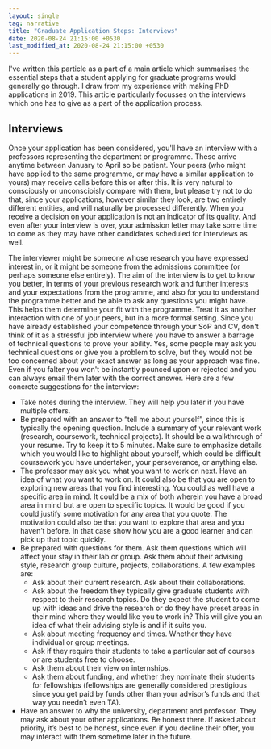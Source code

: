 ```yaml
---
layout: single
tag: narrative
title: "Graduate Application Steps: Interviews"
date: 2020-08-24 21:15:00 +0530
last_modified_at: 2020-08-24 21:15:00 +0530
---
```


I've written this particle as a part of a main article which summarises the essential steps that a student applying for graduate programs would generally go through. I draw from my experience with making PhD applications in 2019. This article particularly focusses on the interviews which one has to give as a part of the application process. 

<h2 id="intweviews"> Interviews </h2> 

Once your application has been considered, you'll have an interview with a professors representing the department or programme. These arrive anytime between January to April so be patient. Your peers (who might have applied to the same programme, or may have a similar application to yours) may receive calls before this or after this. It is very natural to consciously or unconscioisly compare with them, but please try not to do that, since your applications, however similar they look, are two entirely different entities, and will naturally be processed differently. When you receive a decision on your application is not an indicator of its quality. And even after your interview is over, your admission letter may take some time to come as they may have other candidates scheduled for interviews as well.

The interviewer might be someone whose research you have expressed interest in, or it might be someone from the admissions committee (or perhaps someone else entirely). The aim of the interview is to get to know you better, in terms of your previous research work and further interests and your expectations from the programme, and also for you to understand the programme better and be able to ask any questions you might have. This helps them determine your fit with the programme. Treat it as another interaction with one of your peers, but in a more formal setting. Since you have already established your competence through your SoP and CV, don't think of it as a stressful job interview where you have to answer a barrage of technical questions to prove your ability. Yes, some people may ask you technical questions or give you a problem to solve, but they would not be too concerned about your exact answer as long as your approach was fine. Even if you falter you won't be instantly pounced upon or rejected and you can always email them later with the correct answer. Here are a few concrete suggestions for the interview:

* Take notes during the interview. They will help you later if you have multiple offers.
* Be prepared with an answer to “tell me about yourself”, since this is typically the opening question. Include a summary of your relevant work (research, coursework, technical projects). It should be a walkthrough of your resume. Try to keep it to 5 minutes. Make sure to emphasize details which you would like to highlight about yourself, which could be difficult coursework you have undertaken, your perseverance, or anything else.
* The professor may ask you what you want to work on next. Have an idea of what you want to work on. It could also be that you are open to exploring new areas that you find interesting. You could as well have a specific area in mind. It could be a mix of both wherein you have a broad area in mind but are open to specific topics. It would be good if you could justify some motivation for any area that you quote. The motivation could also be that you want to explore that area and you haven’t before. In that case show how you are a good learner and can pick up that topic quickly. 
* Be prepared with questions for them. Ask them questions which will affect your stay in their lab or group. Ask them about their advising style, research group culture, projects, collaborations. A few examples are:
  - Ask about their current research. Ask about their collaborations.
  - Ask about the freedom they typically give graduate students with respect to their research topics. Do they expect the student to come up with ideas and drive the research or do they have preset areas in their mind where they would like you to work in? This will give you an idea of what their advising style is and if it suits you.
  - Ask about meeting frequency and times. Whether they have individual or group meetings.  
  - Ask if they require their students to take a particular set of courses or are students free to choose. 
  - Ask them about their view on internships. 
  - Ask them about funding, and whether they nominate their students for fellowships (fellowships are generally considered prestigious since you get paid by funds other than your advisor’s funds and that way you needn’t even TA).
* Have an answer to why the university, department and professor. They may ask about your other applications. Be honest there. If asked about priority, it’s best to be honest, since even if you decline their offer, you may interact with them sometime later in the future.
